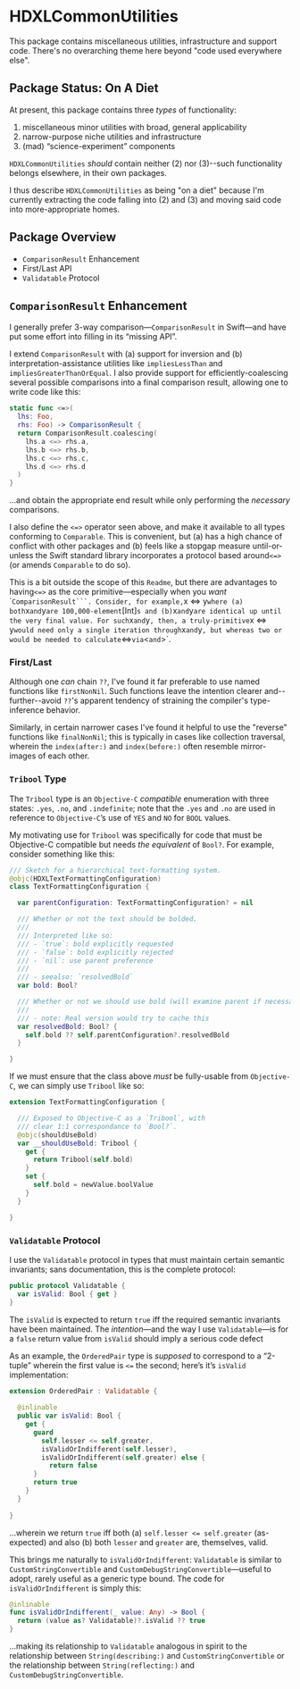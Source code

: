 # HDXLCommonUtilities

This package contains miscellaneous utilities, infrastructure and support code. There's no overarching theme here beyond "code used everywhere else".

## Package Status: On A Diet

At present, this package contains three *types* of functionality: 

1. miscellaneous minor utilities with broad, general applicability
2. narrow-purpose niche utilities and infrastructure
3. (mad) “science-experiment” components  

`HDXLCommonUtilities` *should* contain neither (2) nor (3)--such functionality belongs elsewhere, in their own packages.

I thus describe `HDXLCommonUtilities` as being "on a diet" because I'm currently extracting the code falling into (2) and (3) and moving said code into more-appropriate homes.

## Package Overview

- `ComparisonResult` Enhancement
- First/Last API
- `Validatable` Protocol

## `ComparisonResult` Enhancement

I generally prefer 3-way comparison—`ComparisonResult` in Swift—and have put some effort into filling in its “missing API”.

I extend `ComparisonResult` with (a) support for inversion and (b) interpretation-assistance utilities like `impliesLessThan` and `impliesGreaterThanOrEqual`. I also provide support for efficiently-coalescing several possible comparisons into a final comparison result, allowing one to write code like this:

```swift
static func <=>(
  lhs: Foo,
  rhs: Foo) -> ComparisonResult {
  return ComparisonResult.coalescing(
    lhs.a <=> rhs.a,
    lhs.b <=> rhs.b,
    lhs.c <=> rhs.c,
    lhs.d <=> rhs.d
  )
}
```

…and obtain the appropriate end result while only performing the *necessary* comparisons.

I also define the `<=>` operator seen above, and make it available to all types conforming to `Comparable`. This is convenient, but (a) has a high chance of conflict with other packages and (b) feels like a stopgap measure until-or-unless the Swift standard library incorporates a protocol based around`<=>` (or amends `Comparable` to do so).

This is a bit outside the scope of this `Readme`, but there are advantages to having`<=>` as the core primitive—especially when you *want* \```ComparisonResult```. Consider, for example,``x \<=\> y`where (a) both`x`and`y`are 100,000-element`[Int]`s and (b)`x`and`y`are identical up until the very final value. For such`x`and`y`, then, a truly-primitive`x \<=\> y`would need only a single iteration through`x`and`y`, but whereas two or would be needed to calculate`\<=\>`via`\<`and`\>\`. 

### First/Last

Although one *can* chain `??`, I've found it far preferable to use named functions like `firstNonNil`. Such functions leave the intention clearer and--further--avoid `??`'s apparent tendency of straining the compiler's type-inference behavior.

Similarly, in certain narrower cases I've found it helpful to use the "reverse" functions like `finalNonNil`; this is typically in cases like collection traversal, wherein the `index(after:)` and `index(before:)` often resemble mirror-images of each other.

### `Tribool` Type

The `Tribool` type is an `Objective-C` *compatible* enumeration with three states: `.yes`, `.no`, and `.indefinite`; note that the `.yes` and `.no` are used in reference to `Objective-C`’s use of `YES` and `NO` for `BOOL` values. 

My motivating use for `Tribool` was specifically for code that must be Objective-C compatible but needs *the equivalent* of `Bool?`. For example, consider something like this:

```swift
/// Sketch for a hierarchical text-formatting system.
@objc(HDXLTextFormattingConfiguration)
class TextFormattingConfiguration {

  var parentConfiguration: TextFormattingConfiguration? = nil

  /// Whether or not the text should be bolded.
  ///
  /// Interpreted like so:
  /// - `true`: bold explicitly requested
  /// - `false`: bold explicitly rejected
  /// - `nil`: use parent preference
  ///
  /// - seealso: `resolvedBold`
  var bold: Bool? 

  /// Whether or not we should use bold (will examine parent if necessary).
  ///
  /// - note: Real version would try to cache this
  var resolvedBold: Bool? {
    self.bold ?? self.parentConfiguration?.resolvedBold
  }

}
```

If we must ensure that the class above *must* be fully-usable from `Objective-C`, we can simply use `Tribool` like so:

```swift
extension TextFormattingConfiguration {

  /// Exposed to Objective-C as a `Tribool`, with
  /// clear 1:1 correspondance to `Bool?`.
  @objc(shouldUseBold)
  var __shouldUseBold: Tribool {
    get {
      return Tribool(self.bold)
    }
    set {
      self.bold = newValue.boolValue
    }
  }

}
```

### `Validatable` Protocol

I use the `Validatable` protocol in types that must maintain certain semantic invariants; sans documentation, this is the complete protocol:

```swift
public protocol Validatable {  
  var isValid: Bool { get }  
}
```

The `isValid` is expected to return `true` iff the required semantic invariants have been maintained. The *intention*—and the way I use `Validatable`—is for a `false` return value from `isValid` should imply a serious code defect

As an example, the `OrderedPair` type is *supposed* to correspond to a “2-tuple” wherein the first value is `<=` the second; here’s it’s `isValid` implementation:

```swift
extension OrderedPair : Validatable {
  
  @inlinable
  public var isValid: Bool {
    get {
      guard
        self.lesser <= self.greater,
        isValidOrIndifferent(self.lesser),
        isValidOrIndifferent(self.greater) else {
          return false
      }
      return true
    }
  }
  
}
```

…wherein we return `true` iff both (a) `self.lesser <= self.greater` (as-expected) and also (b) both `lesser` and `greater` are, themselves, valid.

This brings me naturally to `isValidOrIndifferent`: `Validatable` is similar to `CustomStringConvertible` and `CustomDebugStringConvertible`—useful to adopt, rarely useful as a generic type bound. The code for `isValidOrIndifferent` is simply this:

```swift
@inlinable
func isValidOrIndifferent(_ value: Any) -> Bool {
  return (value as? Validatable)?.isValid ?? true
}
```

…making its relationship to `Validatable` analogous in spirit to the relationship between `String(describing:)` and `CustomStringConvertible` or the relationship between `String(reflecting:)` and `CustomDebugStringConvertible`. 

